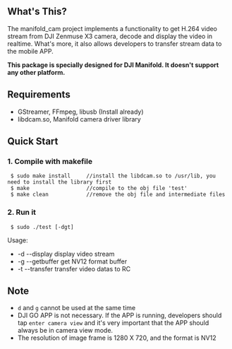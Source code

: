 ## What's This?

The manifold_cam project implements a functionality to get H.264 video stream from DJI Zenmuse X3 camera, decode and display the video in realtime. What's more, it also allows developers to transfer stream data to the mobile APP.

**This package is specially designed for DJI Manifold. It doesn't support any other platform.**

## Requirements

- GStreamer, FFmpeg, libusb (Install already)
- libdcam.so, Manifold camera driver library 

## Quick Start
 
### 1. Compile with makefile

~~~
 $ sudo make install     //install the libdcam.so to /usr/lib, you need to install the library first
 $ make                  //compile to the obj file 'test'
 $ make clean            //remove the obj file and intermediate files
~~~

### 2. Run it

~~~
 $ sudo ./test [-dgt]
~~~

Usage: 

- -d --display    display video stream
- -g --getbuffer  get NV12 format buffer
- -t --transfer   transfer video datas to RC

## Note
- `d` and `g` cannot be used at the same time
- DJI GO APP is not necessary. If the APP is running, developers should tap `enter camera view` and it's very important that the APP should always be in camera view mode.
- The resolution of image frame is 1280 X 720, and the format is NV12
